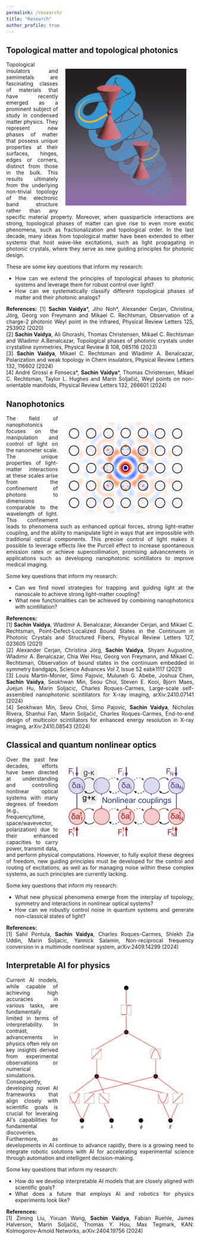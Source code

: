 ```yaml
---
permalink: /research/
title: "Research"
author_profile: true
---
```


## Topological matter and topological photonics
<img align="right" img src="https://raw.githubusercontent.com/sachin4594/svaidya.github.io/master/images/nonorientable_Weyl.png" width="325" style="margin: 20px">
<div style="text-align: justify"> 
  
Topological insulators and semimetals are fascinating classes of materials that have recently emerged as a prominent subject of study in condensed matter physics. They represent new phases of matter that possess unique properties at their surfaces, hinges, edges or corners, distinct from those in the bulk. This results ultimately from the underlying non-trivial topology of the electronic band structure rather than any specific material property. Moreover, when quasiparticle interactions are strong, topological phases of matter can give rise to even more exotic phenomena, such as fractionalization and topological order. In the last decade, many ideas from topological matter have been extended to other systems that host wave-like excitations, such as light propagating in photonic crystals, where they serve as new guiding principles for photonic design.

These are some key questions that inform my research:
- How can we extend the principles of topological phases to photonic systems and leverage them for robust control over light?
- How can we systematically classify different topological phases of matter and their photonic analogs?

**References:** 
[1] **Sachin Vaidya***, Jiho Noh*, Alexander Cerjan, Christina, Jörg, Georg von Freymann and Mikael C. Rechtsman, Observation of a charge-2 photonic Weyl point in the infrared, Physical Review Letters 125, 253902 (2020)
<br>
[2] **Sachin Vaidya**, Ali Ghorashi, Thomas Christensen, Mikael C. Rechtsman and Wladimir A.Benalcazar, Topological phases of photonic crystals under crystalline symmetries, Physical Review B 108, 085116 (2023)
<br>
[3] **Sachin Vaidya**, Mikael C. Rechtsman and Wladimir A. Benalcazar, Polarization and weak topology in Chern insulators, Physical Review Letters 132, 116602 (2024)
<br>
[4] André Grossi e Fonseca*, **Sachin Vaidya***, Thomas Christensen, Mikael C. Rechtsman, Taylor L.
Hughes and Marin Soljačić, Weyl points on non-orientable manifolds, Physical Review Letters 132, 266601 (2024)
</div>

## Nanophotonics
<img align="right" img src="https://raw.githubusercontent.com/sachin4594/svaidya.github.io/master/images/BIC.png" width="325" style="margin: 20px">
<div style="text-align: justify"> 

The field of nanophotonics focuses on the manipulation and control of light on the nanometer scale. The unique properties of light-matter interactions at these scales arise from the confinement of photons to dimensions comparable to the wavelength of light. This confinement leads to phenomena such as enhanced optical forces, strong light-matter coupling, and the ability to manipulate light in ways that are impossible with traditional optical components. This precise control of light makes it possible to leverage effects like the Purcell effect to increase spontaneous emission rates or achieve supercollimation, promising advancements in applications such as developing nanophotonic scintillators to improve medical imaging.

Some key questions that inform my research:
- Can we find novel strategies for trapping and guiding light at the nanoscale to achieve strong light-matter coupling?
- What new functionalities can be achieved by combining nanophotonics with scintillation?

**References:** <br>
[1] **Sachin Vaidya**, Wladimir A. Benalcazar, Alexander Cerjan, and Mikael C. Rechtsman, Point-Defect-Localized Bound States in the Continuum in Photonic Crystals and Structured Fibers, Physical Review Letters 127, 023605 (2021)
<br>
[2] Alexander Cerjan, Christina Jörg, **Sachin Vaidya**, Shyam Augustine, Wladimir A. Benalcazar, Chia Wei Hsu, Georg von Freymann, and Mikael C. Rechtsman, Observation of bound states in the continuum embedded in symmetry bandgaps, Science Advances Vol 7, Issue 52 eabk1117 (2021)
<br>
[3] Louis Martin-Monier, Simo Pajovic, Muluneh G. Abebe, Joshua Chen, **Sachin Vaidya**, Seokhwan Min, Seou Choi, Steven E. Kooi, Bjorn Maes, Juejun Hu, Marin Soljacic, Charles Roques-Carmes, Large-scale self-assembled nanophotonic scintillators for X-ray imaging, arXiv:2410.07141 (2024)
<br>
[4] Seokhwan Min, Seou Choi, Simo Pajovic, **Sachin Vaidya**, Nicholas Rivera, Shanhui Fan, Marin Soljačić, Charles Roques-Carmes, End-to-end design of multicolor scintillators for enhanced energy resolution in X-ray imaging, arXiv:2410.08543 (2024)

## Classical and quantum nonlinear optics
<img align="right" img src="https://raw.githubusercontent.com/sachin4594/svaidya.github.io/master/images/quantum_noise_lattice.png" width="325" style="margin: 20px">
<div style="text-align: justify"> 

Over the past few decades, efforts have been directed at understanding and controlling nonlinear optical systems with many degrees of freedom (e.g., frequency/time, space/wavevector, polarization) due to their enhanced capacities to carry power, transmit data, and perform physical computations. However, to fully exploit these degrees of freedom, new guiding principles must be developed for the control and routing of excitations, as well as for managing noise within these complex systems, as such principles are currently lacking.

Some key questions that inform my research:
- What new physical phenomena emerge from the interplay of topology, symmetry and interactions in nonlinear optical systems?
- How can we robustly control noise in quantum systems and generate non-classical states of light?

**References:** <br>
[1] Sahil Pontula, **Sachin Vaidya**, Charles Roques-Carmes, Shiekh Zia Uddin, Marin Soljacic, Yannick Salamin, Non-reciprocal frequency conversion in a multimode nonlinear system, arXiv:2409.14299 (2024)
<br>

## Interpretable AI for physics
<img align="right" img src="https://raw.githubusercontent.com/sachin4594/svaidya.github.io/master/images/KANs_image.png" width="325" style="margin: 20px">
<div style="text-align: justify"> 

Current AI models, while capable of achieving high accuracies in various tasks, are fundamentally limited in terms of interpretability. In contrast, advancements in physics often rely on key insights derived from experimental observations or numerical simulations. Consequently, developing novel AI frameworks that align closely with scientific goals is crucial for leveraing AI's capabilities for fundamental discoveries. Furthermore, as developments in AI continue to advance rapidly, there is a growing need to integrate robotic solutions with AI for accelerating experimental science through automation and intelligent decision-making.

Some key questions that inform my research:
- How do we develop interpretable AI models that are closely aligned with scientific goals?
- What does a future that employs AI and robotics for physics experiments look like?

**References:** <br>
[1] Ziming Liu, Yixuan Wang, **Sachin Vaidya**, Fabian Ruehle, James Halverson, Marin Soljačić, Thomas Y. Hou, Max Tegmark, KAN: Kolmogorov-Arnold Networks, arXiv:2404.19756 (2024)
<br>

